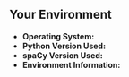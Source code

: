 <!--- Please provide a summary in the title and describe your issue here.
Is this a bug or feature request? If a bug, include all the steps that led to the issue.

If you're looking for help with your code, consider posting a question on StackOverflow instead:
http://stackoverflow.com/questions/tagged/spacy -->



## Your Environment
<!-- Include details of your environment -->
* **Operating System:** 
* **Python Version Used:** 
* **spaCy Version Used:** 
* **Environment Information:** 
